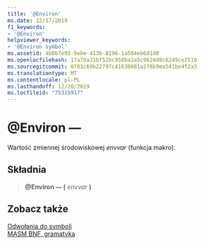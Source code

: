 ```yaml
---
title: '@Environ'
ms.date: 12/17/2019
f1_keywords:
- '@Environ'
helpviewer_keywords:
- '@Environ symbol'
ms.assetid: 4b0b7e93-9ebe-413b-8196-1a504eb6d1d0
ms.openlocfilehash: 17a7da31bf52bc958ba2a5c9624d0c6249ce2518
ms.sourcegitcommit: 0781c69b22797c41630601a176b9ea541be4f2a3
ms.translationtype: MT
ms.contentlocale: pl-PL
ms.lasthandoff: 12/20/2019
ms.locfileid: "75315917"
---
```

# <a name="environ"></a>\@Environ —

Wartość zmiennej środowiskowej *envvar* (funkcja makro).

## <a name="syntax"></a>Składnia

> **\@Environ — (** *envvar* **)**

## <a name="see-also"></a>Zobacz także

[Odwołania do symboli](symbols-reference.md)\
[MASM BNF, gramatyka](masm-bnf-grammar.md)
